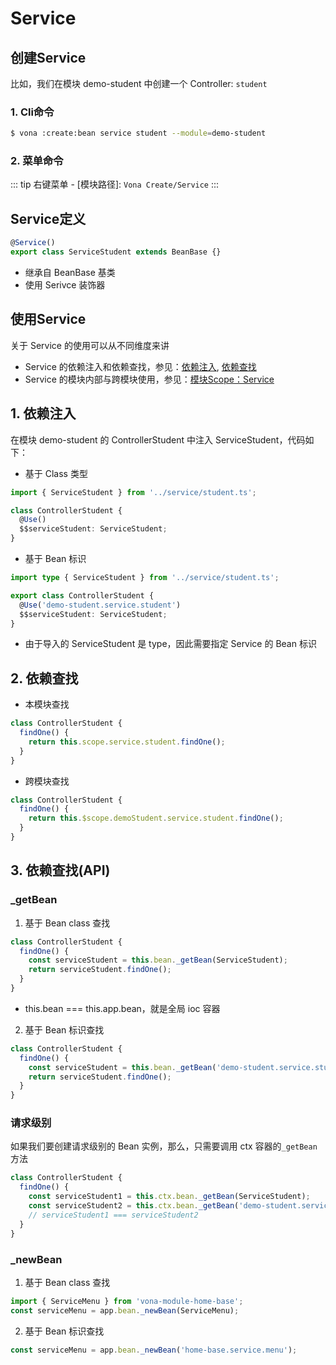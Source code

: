 # Service

## 创建Service

比如，我们在模块 demo-student 中创建一个 Controller: `student`

### 1. Cli命令

``` bash
$ vona :create:bean service student --module=demo-student
```

### 2. 菜单命令

::: tip
右键菜单 - [模块路径]: `Vona Create/Service`
:::

## Service定义

``` typescript
@Service()
export class ServiceStudent extends BeanBase {}
```

- 继承自 BeanBase 基类
- 使用 Serivce 装饰器

## 使用Service

关于 Service 的使用可以从不同维度来讲
  * Service 的依赖注入和依赖查找，参见：[依赖注入](../ioc/dependency-injection.md), [依赖查找](../ioc/dependency-lookup.md)
  * Service 的模块内部与跨模块使用，参见：[模块Scope：Service](../scope/service.md)

## 1. 依赖注入

在模块 demo-student 的 ControllerStudent 中注入 ServiceStudent，代码如下：

* 基于 Class 类型

``` typescript
import { ServiceStudent } from '../service/student.ts';

class ControllerStudent {
  @Use()
  $$serviceStudent: ServiceStudent;
}
```

* 基于 Bean 标识

``` typescript
import type { ServiceStudent } from '../service/student.ts';

export class ControllerStudent {
  @Use('demo-student.service.student')
  $$serviceStudent: ServiceStudent;
}
```

- 由于导入的 ServiceStudent 是 type，因此需要指定 Service 的 Bean 标识

## 2. 依赖查找

* 本模块查找

``` typescript
class ControllerStudent {
  findOne() {
    return this.scope.service.student.findOne();
  }
}
```

* 跨模块查找

``` typescript
class ControllerStudent {
  findOne() {
    return this.$scope.demoStudent.service.student.findOne();
  }
}
```

## 3. 依赖查找(API)

### _getBean

1. 基于 Bean class 查找

``` typescript
class ControllerStudent {
  findOne() {
    const serviceStudent = this.bean._getBean(ServiceStudent);
    return serviceStudent.findOne();
  }
}
```

- this.bean === this.app.bean，就是全局 ioc 容器

2. 基于 Bean 标识查找

``` typescript
class ControllerStudent {
  findOne() {
    const serviceStudent = this.bean._getBean('demo-student.service.student');
    return serviceStudent.findOne();
  }
}
```

### 请求级别

如果我们要创建请求级别的 Bean 实例，那么，只需要调用 ctx 容器的`_getBean`方法

``` typescript
class ControllerStudent {
  findOne() {
    const serviceStudent1 = this.ctx.bean._getBean(ServiceStudent);
    const serviceStudent2 = this.ctx.bean._getBean('demo-student.service.student');
    // serviceStudent1 === serviceStudent2
  }
}
```

### _newBean

1. 基于 Bean class 查找

``` typescript
import { ServiceMenu } from 'vona-module-home-base';
const serviceMenu = app.bean._newBean(ServiceMenu);
```

2. 基于 Bean 标识查找

``` typescript
const serviceMenu = app.bean._newBean('home-base.service.menu');
```
